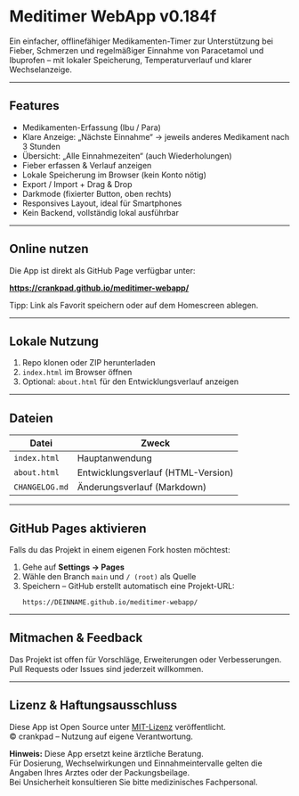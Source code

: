 # Meditimer WebApp v0.184f

Ein einfacher, offlinefähiger Medikamenten-Timer zur Unterstützung bei Fieber, Schmerzen und regelmäßiger Einnahme von Paracetamol und Ibuprofen – mit lokaler Speicherung, Temperaturverlauf und klarer Wechselanzeige.

---

## Features

- Medikamenten-Erfassung (Ibu / Para)
- Klare Anzeige: „Nächste Einnahme“ → jeweils anderes Medikament nach 3 Stunden
- Übersicht: „Alle Einnahmezeiten“ (auch Wiederholungen)
- Fieber erfassen & Verlauf anzeigen
- Lokale Speicherung im Browser (kein Konto nötig)
- Export / Import + Drag & Drop
- Darkmode (fixierter Button, oben rechts)
- Responsives Layout, ideal für Smartphones
- Kein Backend, vollständig lokal ausführbar

---

## Online nutzen

Die App ist direkt als GitHub Page verfügbar unter:

**https://crankpad.github.io/meditimer-webapp/**

Tipp: Link als Favorit speichern oder auf dem Homescreen ablegen.

---

## Lokale Nutzung

1. Repo klonen oder ZIP herunterladen
2. `index.html` im Browser öffnen
3. Optional: `about.html` für den Entwicklungsverlauf anzeigen

---

## Dateien

| Datei         | Zweck                              |
| ------------- | ----------------------------------- |
| `index.html`  | Hauptanwendung                     |
| `about.html`  | Entwicklungsverlauf (HTML-Version) |
| `CHANGELOG.md`| Änderungsverlauf (Markdown)        |

---

## GitHub Pages aktivieren

Falls du das Projekt in einem eigenen Fork hosten möchtest:

1. Gehe auf **Settings → Pages**
2. Wähle den Branch `main` und `/ (root)` als Quelle
3. Speichern – GitHub erstellt automatisch eine Projekt-URL:
   ```
   https://DEINNAME.github.io/meditimer-webapp/
   ```

---

## Mitmachen & Feedback

Das Projekt ist offen für Vorschläge, Erweiterungen oder Verbesserungen.  
Pull Requests oder Issues sind jederzeit willkommen.

---

## Lizenz & Haftungsausschluss

Diese App ist Open Source unter [MIT-Lizenz](https://opensource.org/licenses/MIT) veröffentlicht.  
© crankpad – Nutzung auf eigene Verantwortung.

**Hinweis:** Diese App ersetzt keine ärztliche Beratung.  
Für Dosierung, Wechselwirkungen und Einnahmeintervalle gelten die Angaben Ihres Arztes oder der Packungsbeilage.  
Bei Unsicherheit konsultieren Sie bitte medizinisches Fachpersonal.
